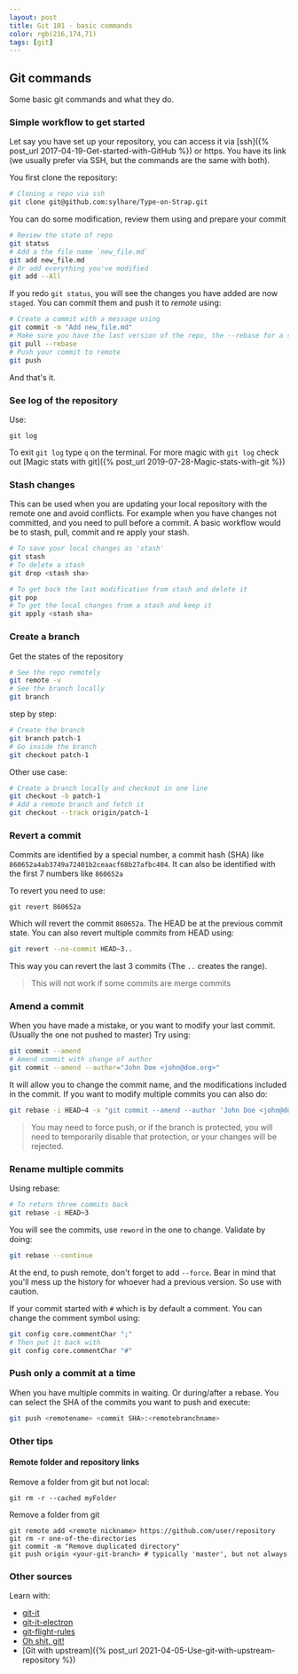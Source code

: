 ```yaml
---
layout: post
title: Git 101 - basic commands
color: rgb(216,174,71)
tags: [git]
---
```


## Git commands

Some basic git commands and what they do.

### Simple workflow to get started

Let say you have set up your repository, you can access it via [ssh]({% post_url 2017-04-19-Get-started-with-GitHub %}) or https.
You have its link (we usually prefer via SSH, but the commands are the same with both).

You first clone the repository:

```bash
# Cloning a repo via ssh
git clone git@github.com:sylhare/Type-on-Strap.git
```

You can do some modification, review them using and prepare your commit

```bash
# Review the state of repo
git status
# Add a the file name `new_file.md`
git add new_file.md
# Or add everything you've modified
git add --All
```

If you redo `git status`, you will see the changes you have added are now `staged`.
You can commit them and push it to _remote_ using:

```bash
# Create a commit with a message using
git commit -m "Add new_file.md"
# Make sure you have the last version of the repo, the --rebase for a smoother pull 
git pull --rebase
# Push your commit to remote
git push 
```

And that's it.
    
### See log of the repository

Use:

    git log

To exit `git log` type `q` on the terminal.
For more magic with `git log` check out [Magic stats with git]({% post_url 2019-07-28-Magic-stats-with-git %})

### Stash changes

This can be used when you are updating your local repository with the remote one and avoid conflicts. 
For example when you have changes not committed, and you need to pull before a commit.
A basic workflow would be to stash, pull, commit and re apply your stash.

```bash
# To save your local changes as 'stash'
git stash 
# To delete a stash
git drop <stash sha>

# To get back the last modification from stash and delete it
git pop 
# To get the local changes from a stash and keep it
git apply <stash sha>
```


### Create a branch

Get the states of the repository

```bash
# See the repo remotely
git remote -v
# See the branch locally
git branch
```


step by step:

```bash
# Create the branch
git branch patch-1
# Go inside the branch
git checkout patch-1
```

Other use case:

```bash
# Create a branch locally and checkout in one line
git checkout -b patch-1
# Add a remote branch and fetch it
git checkout --track origin/patch-1
```

### Revert a commit

Commits are identified by a special number, a commit hash (SHA) like `860652a4ab3749a72401b2ceaacf68b27afbc404`.
It can also be identified with the first 7 numbers like `860652a`

To revert you need to use:

    git revert 860652a 
    
Which will revert the commit `860652a`. The HEAD be at the previous commit state.
You can also revert multiple commits from HEAD using:

```bash
git revert --no-commit HEAD~3..
```

This way you can revert the last 3 commits (The `..` creates the range).

> This will not work if some commits are merge commits

### Amend a commit

When you have made a mistake, or you want to modify your last commit. (Usually the one not pushed to master)
Try using:

```bash
git commit --amend
# Amend commit with change of author
git commit --amend --author="John Doe <john@doe.org>"
```

It will allow you to change the commit name, and the modifications included in the commit.
If you want to modify multiple commits you can also do:

```bash
git rebase -i HEAD~4 -x "git commit --amend --author 'John Doe <john@doe.org>' --no-edit"
```

> You may need to force push, or if the branch is protected, you will need to temporarily disable that protection, or your changes will be rejected.

### Rename multiple commits

Using rebase:

```bash
# To return three commits back
git rebase -i HEAD~3
```

You will see the commits, use `reword` in the one to change.
Validate by doing:

```bash
git rebase --continue
```

At the end, to push remote, don't forget to add `--force`. 
Bear in mind that you'll mess up the history for whoever had a previous version.
So use with caution.

If your commit started with `#` which is by default a comment. 
You can change the comment symbol using:

```bash
git config core.commentChar ";"
# Then put it back with
git config core.commentChar "#"
```

### Push only a commit at a time

When you have multiple commits in waiting. Or during/after a rebase.
You can select the SHA of the commits you want to push and execute:

```bash
git push <remotename> <commit SHA>:<remotebranchname>
```

### Other tips

#### Remote folder and repository links

Remove a folder from git but not local:

	git rm -r --cached myFolder
	
Remove a folder from git

    git remote add <remote nickname> https://github.com/user/repository
    git rm -r one-of-the-directories
    git commit -m "Remove duplicated directory"
    git push origin <your-git-branch> # typically 'master', but not always	


### Other sources

Learn with:

- [git-it](https://github.com/jlord/git-it)
- [git-it-electron](https://github.com/jlord/git-it-electron)
- [git-flight-rules](https://github.com/k88hudson/git-flight-rules)
- [Oh shit, git!](https://ohshitgit.com/)
- [Git with upstream]({% post_url 2021-04-05-Use-git-with-upstream-repository %})
